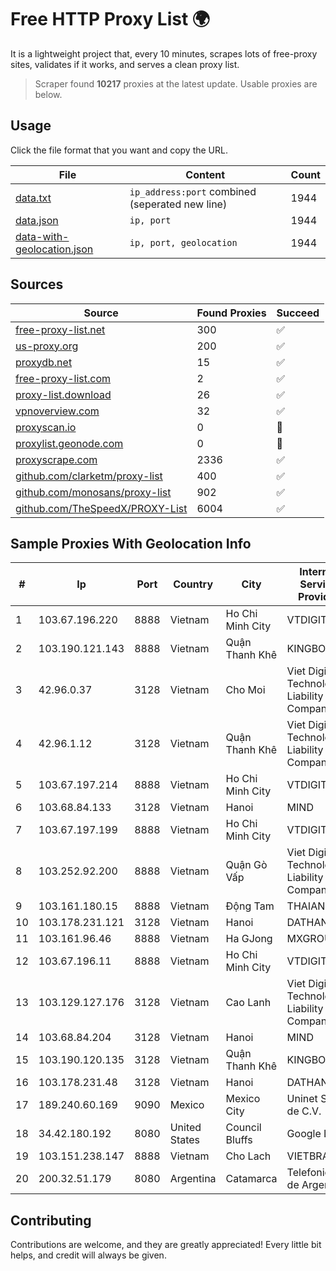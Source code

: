 
# Free HTTP Proxy List 🌍

It is a lightweight project that, every 10 minutes, scrapes lots of free-proxy sites, validates if it works, and serves a clean proxy list.


> Scraper found **10217** proxies at the latest update. Usable proxies are below.

## Usage

Click the file format that you want and copy the URL.


|File|Content|Count|
|----|-------|-----|
|[data.txt](https://raw.githubusercontent.com/themiralay/Proxy-List-World/master/data.txt)|`ip_address:port` combined (seperated new line)|1944|
|[data.json](https://raw.githubusercontent.com/themiralay/Proxy-List-World/master/data.json)|`ip, port`|1944|
|[data-with-geolocation.json](https://raw.githubusercontent.com/themiralay/Proxy-List-World/master/data-with-geolocation.json)|`ip, port, geolocation`|1944|

## Sources

|Source|Found Proxies|Succeed|
|------|-------------|-------|
|[free-proxy-list.net](https://free-proxy-list.net)|300|✅|
|[us-proxy.org](https://www.us-proxy.org)|200|✅|
|[proxydb.net](http://proxydb.net)|15|✅|
|[free-proxy-list.com](https://free-proxy-list.com/?page=&port=&type%5B%5D=http&type%5B%5D=https&up_time=0&search=Search)|2|✅|
|[proxy-list.download](https://www.proxy-list.download/HTTP)|26|✅|
|[vpnoverview.com](https://vpnoverview.com/privacy/anonymous-browsing/free-proxy-servers)|32|✅|
|[proxyscan.io](https://www.proxyscan.io)|0|🚫|
|[proxylist.geonode.com](https://proxylist.geonode.com/api/proxy-list?limit=300&page=1&sort_by=lastChecked&sort_type=desc&protocols=http,https)|0|🚫|
|[proxyscrape.com](https://api.proxyscrape.com/v2/?request=displayproxies&protocol=http&timeout=10000&country=all&ssl=all&anonymity=all)|2336|✅|
|[github.com/clarketm/proxy-list](https://raw.githubusercontent.com/clarketm/proxy-list/master/proxy-list-raw.txt)|400|✅|
|[github.com/monosans/proxy-list](https://raw.githubusercontent.com/monosans/proxy-list/main/proxies/http.txt)|902|✅|
|[github.com/TheSpeedX/PROXY-List](https://raw.githubusercontent.com/TheSpeedX/PROXY-List/master/http.txt)|6004|✅|


## Sample Proxies With Geolocation Info

|#|Ip|Port|Country|City|Internet Service Provider|
|-|--|----|-------|----|-------------------------|
|1|103.67.196.220|8888|Vietnam|Ho Chi Minh City|VTDIGITAL|
|2|103.190.121.143|8888|Vietnam|Quận Thanh Khê|KINGBOND|
|3|42.96.0.37|3128|Vietnam|Cho Moi|Viet Digital Technology Liability Company|
|4|42.96.1.12|3128|Vietnam|Quận Thanh Khê|Viet Digital Technology Liability Company|
|5|103.67.197.214|8888|Vietnam|Ho Chi Minh City|VTDIGITAL|
|6|103.68.84.133|3128|Vietnam|Hanoi|MIND|
|7|103.67.197.199|8888|Vietnam|Ho Chi Minh City|VTDIGITAL|
|8|103.252.92.200|8888|Vietnam|Quận Gò Vấp|Viet Digital Technology Liability Company|
|9|103.161.180.15|8888|Vietnam|Động Tam|THAIAN|
|10|103.178.231.121|3128|Vietnam|Hanoi|DATHANH|
|11|103.161.96.46|8888|Vietnam|Ha GJong|MXGROUP|
|12|103.67.196.11|8888|Vietnam|Ho Chi Minh City|VTDIGITAL|
|13|103.129.127.176|3128|Vietnam|Cao Lanh|Viet Digital Technology Liability Company|
|14|103.68.84.204|3128|Vietnam|Hanoi|MIND|
|15|103.190.120.135|3128|Vietnam|Quận Thanh Khê|KINGBOND|
|16|103.178.231.48|3128|Vietnam|Hanoi|DATHANH|
|17|189.240.60.169|9090|Mexico|Mexico City|Uninet S.A. de C.V.|
|18|34.42.180.192|8080|United States|Council Bluffs|Google LLC|
|19|103.151.238.147|8888|Vietnam|Cho Lach|VIETBRANDS|
|20|200.32.51.179|8080|Argentina|Catamarca|Telefonica de Argentina|



## Contributing

Contributions are welcome, and they are greatly appreciated! Every
little bit helps, and credit will always be given.


